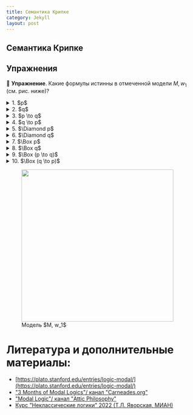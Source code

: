 ```yaml
---
title: Семантика Крипке 
category: Jekyll
layout: post
---
```


## Семантика Крипке

## Упражнения

:green_book: **Упражнение**. Какие формулы истинны в отмеченной модели $M, w_1$ (см. рис. ниже)?
<details><summary> 1. $p$ </summary> $$M, w_1 \models p$$ </details>
<details><summary> 2. $q$ </summary>  $$M, w_1 \not \models q$$  </details>
<details><summary> 3. $p \to q$ </summary>  $$M, w_1 \not \models p \to q$$  </details>
<details><summary> 4. $q \to p$ </summary>  $$M, w_1 \models q \to p$$  </details>
<details><summary> 5. $\Diamond p$ </summary> $$M, w_1 \models \Diamond p$$  </details>
<details><summary> 6. $\Diamond q$ </summary> $$M, w_1 \models \Diamond q$$  </details>
<details><summary> 7. $\Box p$ </summary> $$M, w_1 \not \models \Box p$$  </details>
<details><summary> 8. $\Box q$ </summary> $$M, w_1 \models \Box q$$  </details>
<details><summary> 9. $\Box (p \to q)$ </summary> $$M, w_1 \models  \Box (p \to q)$$  </details>
<details><summary> 10. $\Box (q \to p)$ </summary> $$M, w_1 \not \models  \Box (q \to p)$$  </details>

<figure class="sign">
   
<img src="/logic-course/docs/assets/images/Kripke%20model.png" alt="" width="400" height=""> 
  
<figcaption> Модель $M, w_1$ </figcaption>

</figure>


# Литература и дополнительные материалы:
- [https://plato.stanford.edu/entries/logic-modal/](https://plato.stanford.edu/entries/logic-modal/)
- ["3 Months of Modal Logics"/ канал "Carneades.org"](https://www.youtube.com/playlist?list=PLz0n_SjOttTfP_liEHPNCzvESZsh5eirP)
- ["Modal Logic"/ канал "Attic Philosophy"](https://www.youtube.com/watch?v=_kZLnqsIuMo&list=PLwSlKSRwxX0qXTZKnIT7l4_YAIWpJcZJ9)
- [Курс "Неклассические логики" 2022 (Т.Л. Яворская, МИАН)](https://www.mathnet.ru/php/conference.phtml?option_lang=rus&eventID=31&confid=2080)
